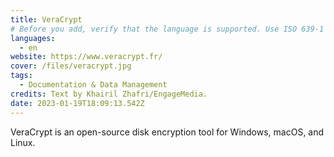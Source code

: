 ```yaml
---
title: VeraCrypt
# Before you add, verify that the language is supported. Use ISO 639-1 code only without country code. ms instead of ms_MY. If the source language is English, do not add to the list.
languages:
  - en
website: https://www.veracrypt.fr/
cover: /files/veracrypt.jpg
tags:
  - Documentation & Data Management
credits: Text by Khairil Zhafri/EngageMedia.
date: 2023-01-19T18:09:13.542Z
---
```

VeraCrypt is an open-source disk encryption tool for Windows, macOS, and Linux.